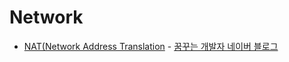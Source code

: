 # Network

- [NAT(Network Address Translation](https://m.blog.naver.com/PostView.nhn?blogId=scw0531&logNo=221334568848&proxyReferer=https%3A%2F%2Fwww.facebook.com%2F) - [꿈꾸는 개발자 네이버 블로그](https://m.blog.naver.com/PostList.nhn?blogId=scw0531)
